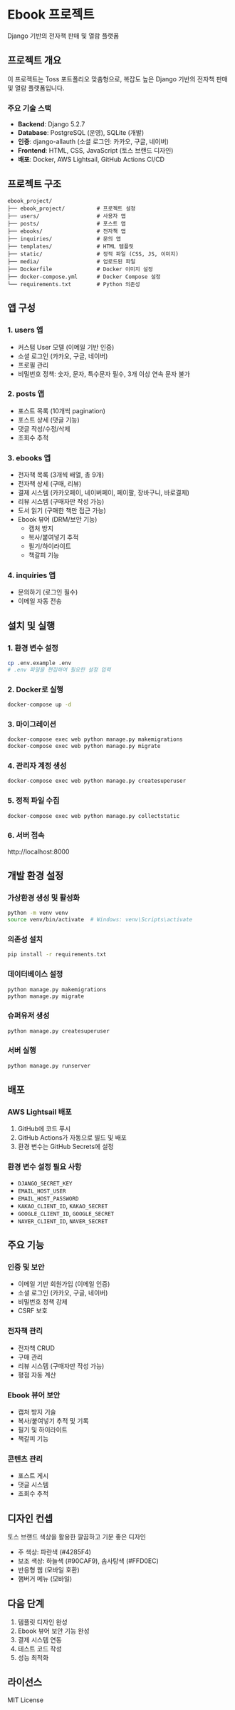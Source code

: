 # Ebook 프로젝트

Django 기반의 전자책 판매 및 열람 플랫폼

## 프로젝트 개요

이 프로젝트는 Toss 포트폴리오 맞춤형으로, 복잡도 높은 Django 기반의 전자책 판매 및 열람 플랫폼입니다.

### 주요 기술 스택
- **Backend**: Django 5.2.7
- **Database**: PostgreSQL (운영), SQLite (개발)
- **인증**: django-allauth (소셜 로그인: 카카오, 구글, 네이버)
- **Frontend**: HTML, CSS, JavaScript (토스 브랜드 디자인)
- **배포**: Docker, AWS Lightsail, GitHub Actions CI/CD

## 프로젝트 구조

```
ebook_project/
├── ebook_project/          # 프로젝트 설정
├── users/                  # 사용자 앱
├── posts/                  # 포스트 앱
├── ebooks/                 # 전자책 앱
├── inquiries/              # 문의 앱
├── templates/              # HTML 템플릿
├── static/                 # 정적 파일 (CSS, JS, 이미지)
├── media/                  # 업로드된 파일
├── Dockerfile              # Docker 이미지 설정
├── docker-compose.yml      # Docker Compose 설정
└── requirements.txt        # Python 의존성

```

## 앱 구성

### 1. users 앱
- 커스텀 User 모델 (이메일 기반 인증)
- 소셜 로그인 (카카오, 구글, 네이버)
- 프로필 관리
- 비밀번호 정책: 숫자, 문자, 특수문자 필수, 3개 이상 연속 문자 불가

### 2. posts 앱
- 포스트 목록 (10개씩 pagination)
- 포스트 상세 (댓글 기능)
- 댓글 작성/수정/삭제
- 조회수 추적

### 3. ebooks 앱
- 전자책 목록 (3개씩 배열, 총 9개)
- 전자책 상세 (구매, 리뷰)
- 결제 시스템 (카카오페이, 네이버페이, 페이팔, 장바구니, 바로결제)
- 리뷰 시스템 (구매자만 작성 가능)
- 도서 읽기 (구매한 책만 접근 가능)
- Ebook 뷰어 (DRM/보안 기능)
  - 캡처 방지
  - 복사/붙여넣기 추적
  - 필기/하이라이트
  - 책갈피 기능

### 4. inquiries 앱
- 문의하기 (로그인 필수)
- 이메일 자동 전송

## 설치 및 실행

### 1. 환경 변수 설정
```bash
cp .env.example .env
# .env 파일을 편집하여 필요한 설정 입력
```

### 2. Docker로 실행
```bash
docker-compose up -d
```

### 3. 마이그레이션
```bash
docker-compose exec web python manage.py makemigrations
docker-compose exec web python manage.py migrate
```

### 4. 관리자 계정 생성
```bash
docker-compose exec web python manage.py createsuperuser
```

### 5. 정적 파일 수집
```bash
docker-compose exec web python manage.py collectstatic
```

### 6. 서버 접속
http://localhost:8000

## 개발 환경 설정

### 가상환경 생성 및 활성화
```bash
python -m venv venv
source venv/bin/activate  # Windows: venv\Scripts\activate
```

### 의존성 설치
```bash
pip install -r requirements.txt
```

### 데이터베이스 설정
```bash
python manage.py makemigrations
python manage.py migrate
```

### 슈퍼유저 생성
```bash
python manage.py createsuperuser
```

### 서버 실행
```bash
python manage.py runserver
```

## 배포

### AWS Lightsail 배포
1. GitHub에 코드 푸시
2. GitHub Actions가 자동으로 빌드 및 배포
3. 환경 변수는 GitHub Secrets에 설정

### 환경 변수 설정 필요 사항
- `DJANGO_SECRET_KEY`
- `EMAIL_HOST_USER`
- `EMAIL_HOST_PASSWORD`
- `KAKAO_CLIENT_ID`, `KAKAO_SECRET`
- `GOOGLE_CLIENT_ID`, `GOOGLE_SECRET`
- `NAVER_CLIENT_ID`, `NAVER_SECRET`

## 주요 기능

### 인증 및 보안
- 이메일 기반 회원가입 (이메일 인증)
- 소셜 로그인 (카카오, 구글, 네이버)
- 비밀번호 정책 강제
- CSRF 보호

### 전자책 관리
- 전자책 CRUD
- 구매 관리
- 리뷰 시스템 (구매자만 작성 가능)
- 평점 자동 계산

### Ebook 뷰어 보안
- 캡처 방지 기술
- 복사/붙여넣기 추적 및 기록
- 필기 및 하이라이트
- 책갈피 기능

### 콘텐츠 관리
- 포스트 게시
- 댓글 시스템
- 조회수 추적

## 디자인 컨셉

토스 브랜드 색상을 활용한 깔끔하고 기분 좋은 디자인
- 주 색상: 파란색 (#4285F4)
- 보조 색상: 하늘색 (#90CAF9), 솜사탕색 (#FFD0EC)
- 반응형 웹 (모바일 호환)
- 햄버거 메뉴 (모바일)

## 다음 단계

1. 템플릿 디자인 완성
2. Ebook 뷰어 보안 기능 완성
3. 결제 시스템 연동
4. 테스트 코드 작성
5. 성능 최적화

## 라이선스

MIT License

